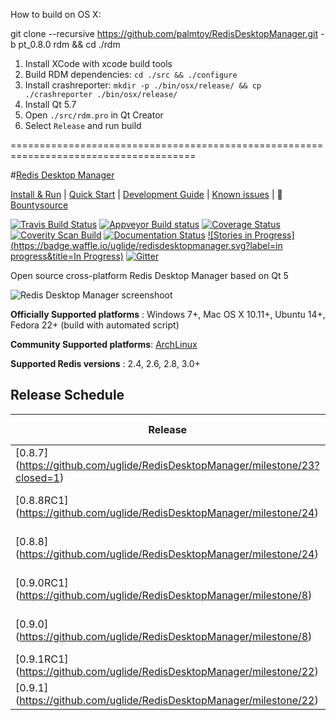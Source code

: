 How to build on OS X:

git clone --recursive https://github.com/palmtoy/RedisDesktopManager.git -b pt_0.8.0 rdm && cd ./rdm

1) Install XCode with xcode build tools
2) Build RDM dependencies: `cd ./src && ./configure`
3) Install crashreporter: `mkdir -p ./bin/osx/release/ && cp ./crashreporter ./bin/osx/release/`
4) Install Qt 5.7
5) Open `./src/rdm.pro` in Qt Creator
6) Select `Release` and run build

======================================================================================

#[Redis Desktop Manager](http://redisdesktop.com "Redis Desktop Manager Offical Site")

[Install & Run](http://docs.redisdesktop.com/en/latest/install/) | 
[Quick Start](http://docs.redisdesktop.com/en/latest/quick-start/) |
[Development Guide](http://docs.redisdesktop.com/en/latest/development/) |
[Known issues](http://docs.redisdesktop.com/en/latest/known-issues/) |
:green_apple: [Bountysource](https://www.bountysource.com/teams/redisdesktopmanager)

[![Travis Build Status](https://travis-ci.org/uglide/RedisDesktopManager.svg?branch=0.8.0)](https://travis-ci.org/uglide/RedisDesktopManager) 
[![Appveyor Build status](https://ci.appveyor.com/api/projects/status/91mj2ge0lxjf693c/branch/0.8.0?svg=true)](https://ci.appveyor.com/project/uglide/redisdesktopmanager/branch/0.8.0)
[![Coverage Status](https://coveralls.io/repos/uglide/RedisDesktopManager/badge.svg?branch=0.8.0)](https://coveralls.io/r/uglide/RedisDesktopManager?branch=0.8.0)
[![Coverity Scan Build](https://scan.coverity.com/projects/3548/badge.svg)](https://scan.coverity.com/projects/3548)
[![Documentation Status](https://readthedocs.org/projects/redisdesktopmanager/badge/?version=latest)](http://docs.redisdesktop.com/en/latest/?badge=latest)
[![Stories in Progress](https://badge.waffle.io/uglide/redisdesktopmanager.svg?label=in progress&title=In Progress)](http://waffle.io/uglide/redisdesktopmanager)
[![Gitter](https://badges.gitter.im/Join%20Chat.svg)](https://gitter.im/uglide/RedisDesktopManager)

Open source cross-platform Redis Desktop Manager based on Qt 5

![Redis Desktop Manager screenshoot](http://redisdesktop.com/static/img/features/all.png?v2)

**Officially Supported platforms** : Windows 7+, Mac OS X 10.11+, Ubuntu 14+, Fedora 22+ (build with automated script)

**Community Supported platforms**: [ArchLinux](https://aur.archlinux.org/packages/redis-desktop-manager/)

**Supported Redis versions** : 2.4, 2.6, 2.8, 3.0+

## Release Schedule
| Release | Original plan | Realized |
| ------- | ------------- | -------- |
| [0.8.7] (https://github.com/uglide/RedisDesktopManager/milestone/23?closed=1) | July 20, 2016 | [July 18, 2016](https://github.com/uglide/RedisDesktopManager/releases/tag/0.8.7) |
| [0.8.8RC1] (https://github.com/uglide/RedisDesktopManager/milestone/24) | August 17, 2016 | |
| [0.8.8] (https://github.com/uglide/RedisDesktopManager/milestone/24) | August 24, 2016 | |
| [0.9.0RC1] (https://github.com/uglide/RedisDesktopManager/milestone/8) | Sept 14, 2016 | |
| [0.9.0] (https://github.com/uglide/RedisDesktopManager/milestone/8) | Sept 21, 2016 | |
| [0.9.1RC1] (https://github.com/uglide/RedisDesktopManager/milestone/22) | Oct 19, 2016 | |
| [0.9.1] (https://github.com/uglide/RedisDesktopManager/milestone/22) | Oct 26, 2016 | |
